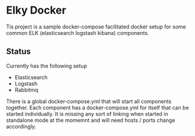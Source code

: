 Elky Docker
=========================

Tis project is a sample docker-compose facilitated docker setup for some common ELK (elasticsearch logstash kibana) components.

Status
-------------------------

Currently has the following setup
* Elasticsearch
* Logstash
* Rabbitmq

There is a global docker-compose.yml that will start all components together.  Each component has a docker-compose.yml for itself that can be started individually.  It is missing any sort of linking when started in standalone mode at the momemnt and will need hosts / ports change accordingly. 
